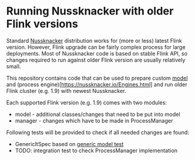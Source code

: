 # Running Nussknacker with older Flink versions
Standard [Nussknacker](https://github.com/touk/nussknacker) distribution works for (more or less) latest Flink version. 
However, Flink upgrade can be fairly complex process for large deployments. Most of Nussknacker code is based on stable Flink API, so changes required to run against older Flink version are usually relatively small. 

This repository contains code that can be used to prepare custom [model](https://nussknacker.io/API.html) and (process engine)[https://nussknacker.io/Engines.html] and run older Flink cluster (e.g. 1.9) with newest Nussknacker. 

Each supported Flink version (e.g. 1.9) comes with two modules:
- model - additional classes/changes that need to be put into model
- manager - changes which have to be made in ProcessManager

Following tests will be provided to check if all needed changes are found:
- GenericItSpec based on [generic model test](https://github.com/TouK/nussknacker/blob/staging/engine/flink/generic/src/test/scala/pl/touk/nussknacker/genericmodel/GenericItSpec.scala)
- TODO: integration test to check ProcessManager implementation
